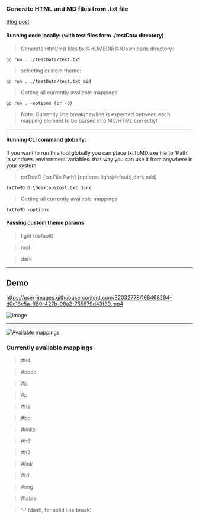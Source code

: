### Generate HTML and MD files from .txt file
[Blog post](https://dev.to/dompolzer/generating-hmtl-and-md-files-from-txt-in-go-59lh)

#### Running code locally: (with test files form ./testData directory)
> Generate Html/md files to %HOMEDIR%/Downloads directory:
```
go run . ./testData/test.txt
```
> selecting custom theme:
```
go run . ./testData/test.txt mid
```
> Getting all currently available mappings:
```
go run . -options (or -o)
```

> Note: Currently line break/newline is expected between each mapping element to be parsed into MD/HTML correctly!

---
#### Running CLI command globally:
If you want to run this tool globally you can place txtToMD.exe file to 'Path' in windows environment variables.
that way you can use it from anywhere in your system
> txtToMD {txt File Path} [options: light(default),dark,mid]
```
txtToMD D:\Desktop\test.txt dark
```
> Getting all currently available mappings:
```
txtToMD -options
```

#### Passing custom theme params
> light (default)

> mid 

> dark

---
## Demo

https://user-images.githubusercontent.com/32032778/168468294-d0e18c5a-ff80-427b-98a2-755679d43f39.mp4

![image](https://user-images.githubusercontent.com/32032778/155892201-6a589bf5-09c8-4603-902c-f435106ae65d.png)

---

![Available mappings](https://user-images.githubusercontent.com/32032778/168449622-ee2f7869-cf1b-4351-a40a-4874f0638adf.png)



### Currently available  mappings
> #h4

> #code

> #b

> #p

> #h3

> #bp

> #links

> #h5

> #h2

> #link

> #h1

> #img

> #table

> '-' (dash, for solid line break)
